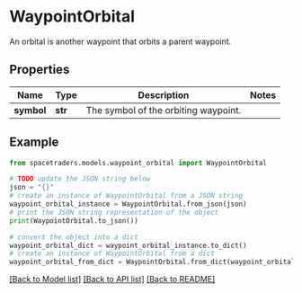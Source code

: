 # WaypointOrbital

An orbital is another waypoint that orbits a parent waypoint.

## Properties

Name | Type | Description | Notes
------------ | ------------- | ------------- | -------------
**symbol** | **str** | The symbol of the orbiting waypoint. | 

## Example

```python
from spacetraders.models.waypoint_orbital import WaypointOrbital

# TODO update the JSON string below
json = "{}"
# create an instance of WaypointOrbital from a JSON string
waypoint_orbital_instance = WaypointOrbital.from_json(json)
# print the JSON string representation of the object
print(WaypointOrbital.to_json())

# convert the object into a dict
waypoint_orbital_dict = waypoint_orbital_instance.to_dict()
# create an instance of WaypointOrbital from a dict
waypoint_orbital_from_dict = WaypointOrbital.from_dict(waypoint_orbital_dict)
```
[[Back to Model list]](../README.md#documentation-for-models) [[Back to API list]](../README.md#documentation-for-api-endpoints) [[Back to README]](../README.md)


